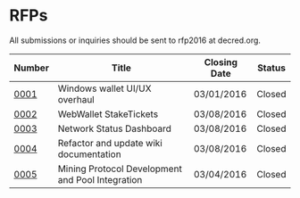 # RFPs

All submissions or inquiries should be sent to rfp2016 at decred.org.

|Number|Title|Closing Date|Status|
|---|---|---|---|
|[0001](./rfp-0001/rfp-0001.md)|Windows wallet UI/UX overhaul|03/01/2016|Closed|
|[0002](./rfp-0002/rfp-0002.md)|WebWallet StakeTickets|03/08/2016|Closed|
|[0003](./rfp-0003/rfp-0003.md)|Network Status Dashboard|03/08/2016|Closed|
|[0004](./rfp-0004/rfp-0004.md)|Refactor and update wiki documentation|03/08/2016|Closed|
|[0005](./rfp-0005/rfp-0005.md)|Mining Protocol Development and Pool Integration|03/04/2016|Closed|
